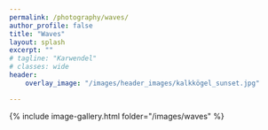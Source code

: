 ```yaml
---
permalink: /photography/waves/
author_profile: false
title: "Waves"
layout: splash
excerpt: ""
# tagline: "Karwendel"
# classes: wide
header: 
    overlay_image: "/images/header_images/kalkkögel_sunset.jpg"

---
```


{% include image-gallery.html folder="/images/waves" %}

<!--
{% include gallery caption="This is a sample gallery with **Markdown support**." %} 
-->